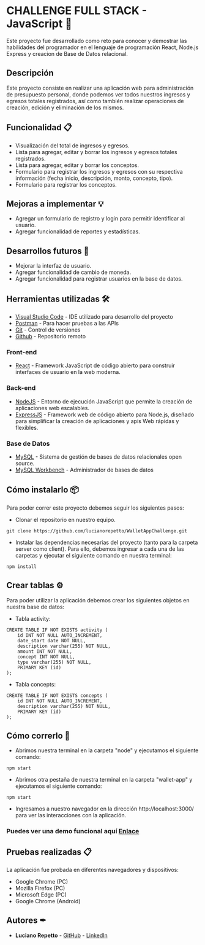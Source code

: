 # CHALLENGE FULL STACK - JavaScript 🚀

Este proyecto fue desarrollado como reto para conocer y demostrar las habilidades del programador en el lenguaje de programación React, Node.js Express y creacion de Base de Datos relacional.

## Descripción

Este proyecto consiste en realizar una aplicación web para administración de presupuesto personal, donde podemos ver todos nuestros ingresos y egresos totales registrados, así como también realizar operaciones de creación, edición y eliminación de los mismos.

## Funcionalidad 📋
 - Visualización del total de ingresos y egresos.
 - Lista para agregar, editar y borrar los ingresos y egresos totales registrados. 
 - Lista para agregar, editar y borrar los conceptos. 
 - Formulario para registrar los ingresos y egresos con su respectiva información (fecha inicio, descripción, monto, concepto, tipo). 
 - Formulario para registrar los conceptos.

## Mejoras a implementar 💡

 - Agregar un formulario de registro y login para permitir identificar al usuario.
 - Agregar funcionalidad de reportes y estadísticas.

## Desarrollos futuros 📌

 - Mejorar la interfaz de usuario. 
 - Agregar funcionalidad de cambio de moneda. 
 - Agregar funcionalidad para registrar usuarios en la base de datos.

## Herramientas utilizadas 🛠️ 

- [Visual Studio Code](https://code.visualstudio.com/) - IDE utilizado para desarrollo del proyecto
- [Postman](https://www.getpostman.com) - Para hacer pruebas a las APIs
- [Git](https://git-scm.com/) - Control de versiones
- [Github](https://github.com/ElverGonzalez) - Repositorio remoto

### Front-end

- [React](https://reactjs.org/) - Framework JavaScript de código abierto para construir interfaces de usuario en la web moderna. 

### Back-end

- [NodeJS](http://nodejs.org/) - Entorno de ejecución JavaScript que permite la creación de aplicaciones web escalables.
- [ExpressJS](https://expressjs.com/es/) - Framework web de código abierto para Node.js, diseñado para simplificar la creación de aplicaciones y apis Web rápidas y flexibles.

### Base de Datos

- [MySQL](https://www.mysql.com/) - Sistema de gestión de bases de datos relacionales open source.
- [MySQL Workbench](https://www.mysql.com/products/workbench/) - Administrador de bases de datos
    
## Cómo instalarlo 📦
 
Para poder correr este proyecto debemos seguir los siguientes pasos:
* Clonar el repositorio en nuestro equipo. 
```
git clone https://github.com/lucianorepetto/WalletAppChallenge.git
```
* Instalar las dependencias necesarias del proyecto (tanto para la carpeta server como client). Para ello, debemos ingresar a cada una de las carpetas y ejecutar el siguiente comando en nuestra terminal: 
``` 
npm install 
```
## Crear tablas ⚙

Para poder utilizar la aplicación debemos crear los siguientes objetos en nuestra base de datos: 

* Tabla activity:
```
CREATE TABLE IF NOT EXISTS activity (
    id INT NOT NULL AUTO_INCREMENT,
    date_start date NOT NULL,
    description varchar(255) NOT NULL,
    amount INT NOT NULL,
    concept INT NOT NULL,
    type varchar(255) NOT NULL,
    PRIMARY KEY (id)
);
```

* Tabla concepts:
```
CREATE TABLE IF NOT EXISTS concepts (
    id INT NOT NULL AUTO_INCREMENT,
    description varchar(255) NOT NULL,
    PRIMARY KEY (id)
);
```

## Cómo correrlo 🚀

 * Abrimos nuestra terminal en la carpeta "node" y ejecutamos el siguiente comando:
``` 
npm start
```

 * Abrimos otra pestaña de nuestra terminal en la carpeta "wallet-app" y ejecutamos el siguiente comando: 
``` 
npm start
```

* Ingresamos a nuestro navegador en la dirección http://localhost:3000/ para ver las interacciones con la aplicación. 
 
### Puedes ver una demo funcional aquí [Enlace]()

## Pruebas realizadas 📋
La aplicación fue probada en diferentes navegadores y dispositivos: 
- Google Chrome (PC)
- Mozilla Firefox (PC)
- Microsoft Edge (PC)
- Google Chrome (Android)

## Autores ✒

 * **Luciano Repetto** - [GitHub](https://github.com/lucianorepetto) - [LinkedIn](www.linkedin.com/in/lucianorepetto)

